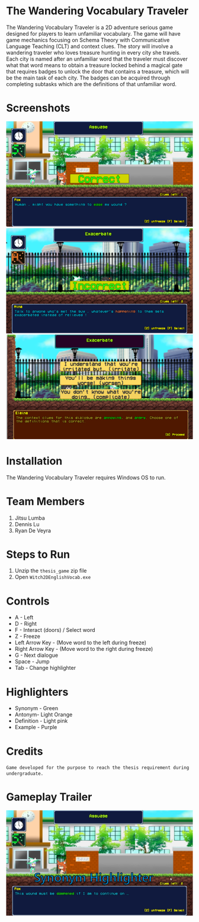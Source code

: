 # The Wandering Vocabulary Traveler
The Wandering Vocabulary Traveler is a 2D adventure serious game designed for players to learn unfamiliar vocabulary. The game will have game mechanics focusing on Schema Theory with Communicative Language Teaching (CLT) and context clues. The story will involve a wandering traveler who loves treasure hunting in every city she travels. Each city is named after an unfamiliar word that the traveler must discover what that word means to obtain a treasure locked behind a magical gate that requires badges to unlock the door that contains a treasure, which will be the main task of each city. The badges can be acquired through completing subtasks which are the definitions of that unfamiliar word.

# Screenshots
![Screenshot_1](https://github.com/JitsLumba/WitchVocabulary2D/blob/revised_tutorial/witch_vocabulary_screenshot_1.png)
![Screenshot_2](https://github.com/JitsLumba/WitchVocabulary2D/blob/revised_tutorial/witch_vocabulary_screenshot_2.png)
![Screenshot_3](https://github.com/JitsLumba/WitchVocabulary2D/blob/revised_tutorial/witch_vocabulary_screenshot_3.png)

# Installation
The Wandering Vocabulary Traveler requires Windows OS to run.

# Team Members
1. Jitsu Lumba
2. Dennis Lu
3. Ryan De Veyra
   
# Steps to Run
1. Unzip the ``thesis_game`` zip file
2. Open ``Witch2DEnglishVocab.exe``

# Controls
* A - Left
* D - Right
* F - Interact (doors) / Select word
* Z - Freeze
* Left Arrow Key - (Move word to the left during freeze)
* Right Arrow Key - (Move word to the right during freeze)
* G - Next dialogue
* Space - Jump
* Tab - Change highlighter

# Highlighters
* Synonym - Green
* Antonym- Light Orange
* Definition - Light pink
* Example - Purple
 

# Credits
```
Game developed for the purpose to reach the thesis requirement during undergraduate. 
```

# Gameplay Trailer
[![Despair Shooter Trailer](https://github.com/JitsLumba/WitchVocabulary2D/blob/revised_tutorial/wandering_witch_trailer_pic.png)](https://www.youtube.com/watch?v=6GX3wSxSd9Q)

